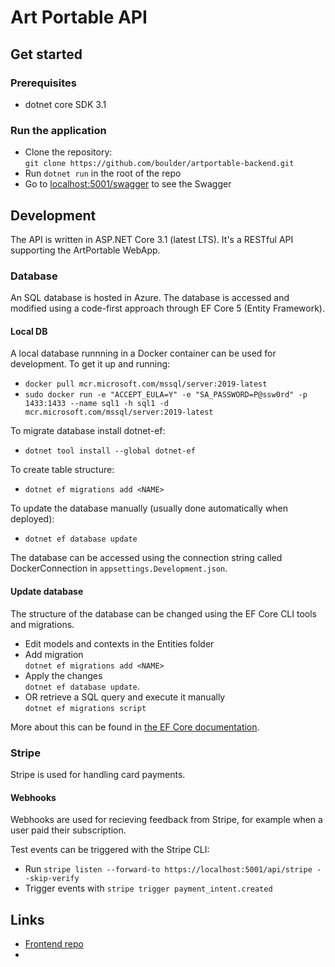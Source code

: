 # Art Portable API

## Get started

### Prerequisites

- dotnet core SDK 3.1

### Run the application

- Clone the repository:  
  `git clone https://github.com/boulder/artportable-backend.git`
- Run `dotnet run` in the root of the repo
- Go to [localhost:5001/swagger](https://localhost:5001/swagger) to see the Swagger

## Development

The API is written in ASP.NET Core 3.1 (latest LTS). It's a RESTful API supporting the ArtPortable WebApp.

### Database

An SQL database is hosted in Azure. The database is accessed and modified using a code-first approach through EF Core 5 (Entity Framework).

#### Local DB

A local database runnning in a Docker container can be used for development.
To get it up and running:

- `docker pull mcr.microsoft.com/mssql/server:2019-latest`
- `sudo docker run -e "ACCEPT_EULA=Y" -e "SA_PASSWORD=P@ssw0rd" -p 1433:1433 --name sql1 -h sql1 -d mcr.microsoft.com/mssql/server:2019-latest`

To migrate database install dotnet-ef:

- `dotnet tool install --global dotnet-ef`

To create table structure:

- `dotnet ef migrations add <NAME>`

To update the database manually (usually done automatically when deployed):

- `dotnet ef database update`

The database can be accessed using the connection string called DockerConnection in `appsettings.Development.json`.

#### Update database

The structure of the database can be changed using the EF Core CLI tools and migrations.

- Edit models and contexts in the Entities folder
- Add migration  
  `dotnet ef migrations add <NAME>`
- Apply the changes  
  `dotnet ef database update`.
- OR retrieve a SQL query and execute it manually  
  `dotnet ef migrations script`

More about this can be found in [the EF Core documentation](https://docs.microsoft.com/en-us/ef/core/).

### Stripe

Stripe is used for handling card payments.

#### Webhooks

Webhooks are used for recieving feedback from Stripe, for example when a user paid their subscription.

Test events can be triggered with the Stripe CLI:

- Run `stripe listen --forward-to https://localhost:5001/api/stripe --skip-verify`
- Trigger events with `stripe trigger payment_intent.created`

## Links

- [Frontend repo]("https://github.com/boulder/artportable-web")
-

#
